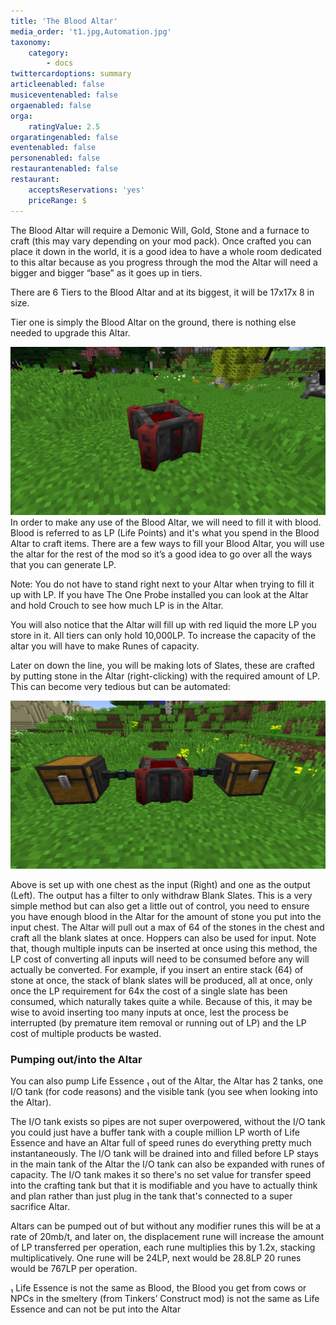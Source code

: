 ```yaml
---
title: 'The Blood Altar'
media_order: 't1.jpg,Automation.jpg'
taxonomy:
    category:
        - docs
twittercardoptions: summary
articleenabled: false
musiceventenabled: false
orgaenabled: false
orga:
    ratingValue: 2.5
orgaratingenabled: false
eventenabled: false
personenabled: false
restaurantenabled: false
restaurant:
    acceptsReservations: 'yes'
    priceRange: $
---
```


The Blood Altar will require a Demonic Will, Gold, Stone and a furnace to craft (this may vary depending on your mod pack). Once crafted you can place it down in the world, it is a good idea to have a whole room dedicated to this altar because as you progress through the mod the Altar will need a bigger and bigger “base” as it goes up in tiers. 

There are 6 Tiers to the Blood Altar and at its biggest, it will be 17x17x 8 in size.

Tier one is simply the Blood Altar on the ground, there is nothing else needed to upgrade this Altar.

![](t1.jpg)
In order to make any use of the Blood Altar, we will need to fill it with blood. Blood is referred to as LP (Life Points) and it's what you spend in the Blood Altar to craft items. There are a few ways to fill your Blood Altar, you will use the altar for the rest of the mod so it’s a good idea to go over all the ways that you can generate LP.

Note: You do not have to stand right next to your Altar when trying to fill it up with LP.
If you have The One Probe installed you can look at the Altar and hold Crouch to see how much LP is in the Altar.

You will also notice that the Altar will fill up with red liquid the more LP you store in it. All tiers can only hold 10,000LP. To increase the capacity of the altar you will have to make Runes of capacity.

Later on down the line, you will be making lots of Slates, these are crafted by putting stone in the Altar (right-clicking) with the required amount of LP. This can become very tedious but can be automated:

![](Automation.jpg)

Above is set up with one chest as the input (Right) and one as the output (Left). The output has a filter to only withdraw Blank Slates. This is a very simple method but can also get a little out of control, you need to ensure you have enough blood in the Altar for the amount of stone you put into the input chest. The Altar will pull out a max of 64 of the stones in the chest and craft all the blank slates at once. Hoppers can also be used for input. Note that, though multiple inputs can be inserted at once using this method, the LP cost of converting all inputs will need to be consumed before any will actually be converted. For example, if you insert an entire stack (64) of stone at once, the stack of blank slates will be produced, all at once, only once the LP requirement for 64x the cost of a single slate has been consumed, which naturally takes quite a while. Because of this, it may be wise to avoid inserting too many inputs at once, lest the process be interrupted (by premature item removal or running out of LP) and the LP cost of multiple products be wasted.  

### Pumping out/into the Altar

You can also pump Life Essence &#8321; out of the Altar, the Altar has 2 tanks, one I/O tank (for code reasons) and the visible tank (you see when looking into the Altar). 

The I/O tank exists so pipes are not super overpowered, without the I/O tank you could just have a buffer tank with a couple million LP worth of Life Essence and have an Altar full of speed runes do everything pretty much instantaneously. The I/O tank will be drained into and filled before LP stays in the main tank of the Altar the I/O tank can also be expanded with runes of capacity. The I/O tank makes it so there's no set value for transfer speed into the crafting tank but that it is modifiable and you have to actually think and plan rather than just plug in the tank that's connected to a super sacrifice Altar.

Altars can be pumped out of but without any modifier runes this will be at a rate of 20mb/t, and later on, the displacement rune will increase the amount of LP transferred per operation, each rune multiplies this by 1.2x, stacking multiplicatively. One rune will be 24LP, next would be 28.8LP 20 runes would be 767LP per operation.

&#8321; Life Essence is not the same as Blood, the Blood you get from cows or NPCs in the smeltery (from Tinkers’ Construct mod) is not the same as Life Essence and can not be put into the Altar


